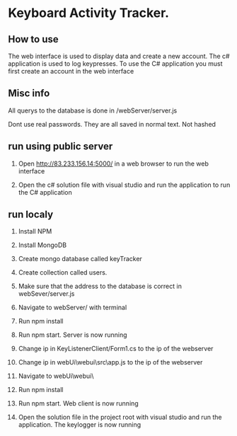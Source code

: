 # Keyboard Activity Tracker.

## How to use

The web interface is used to display data and create a new account. The c# application is used to log keypresses. To use the C# application you must first create an account in the web interface

## Misc info

All querys to the database is done in /webServer/server.js

Dont use real passwords. They are all saved in normal text. Not hashed

## run using public server

1. Open http://83.233.156.14:5000/ in a web browser to run the web interface

2. Open the c# solution file with visual studio and run the application to run the C# application  

## run localy

1. Install NPM

2. Install MongoDB

3. Create mongo database called keyTracker

4. Create collection called users.

5. Make sure that the address to the database is correct in webSever/server.js

6. Navigate to webServer/ with terminal

7. Run npm install

8. Run npm start. Server is now running 

9. Change ip in KeyListenerClient/Form1.cs to the ip of the webserver

10. Change ip in webUi\webui\src\app.js to the ip of the webserver

11. Navigate to webUi\webui\ 

12. Run npm install

13. Run npm start. Web client is now running

14. Open the solution file in the project root with visual studio and run the application. The keylogger is now running


